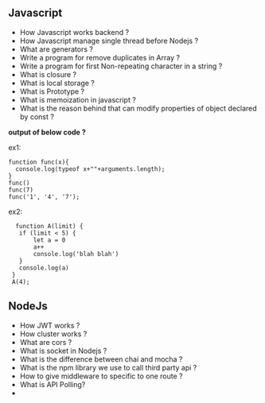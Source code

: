 
Javascript
-----------
* How Javascript works backend ?
* How Javascript manage single thread before Nodejs ?
* What are generators ?
* Write a program for remove duplicates in Array ?
* Write a program for first Non-repeating character in a string ?
* What is closure ?
* What is local storage ?
* What is Prototype ?
* What is memoization in javascript ?
* What is the reason behind that can modify properties of object declared by const ?

<b>output of below code ?</b>
   
 ex1:
 
    function func(x){
      console.log(typeof x+""+arguments.length);
    }
    func()
    func(7)
    func('1', '4', '7');
    
ex2:

      function A(limit) {
       if (limit < 5) {
           let a = 0
           a++
           console.log('blah blah')
       }
       console.log(a)
     }
     A(4);




NodeJs
-----------
* How JWT works ?
* How cluster works ?
* What are cors ?
* What is socket in Nodejs ?
* What is the difference between chai and mocha ?
* What is the npm library we use to call third party api ?
* How to give middleware to specific to one route ?
* What is API Polling?
* 

